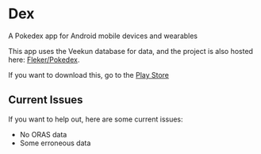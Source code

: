 # Dex
A Pokedex app for Android mobile devices and wearables

This app uses the Veekun database for data, and the project is also hosted here: <a href="http://github.com/fleker/pokedex">Fleker/Pokedex</a>.


If you want to download this, go to the <a href="https://play.google.com/store/apps/details?id=com.felkertech.n.dex">Play Store</a>

## Current Issues
If you want to help out, here are some current issues:

* No ORAS data
* Some erroneous data
